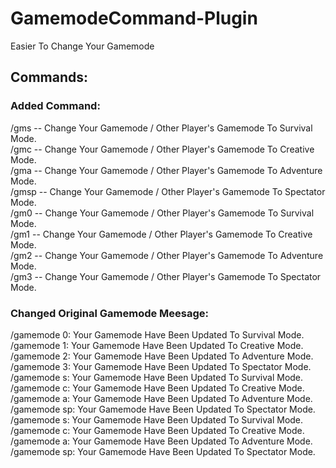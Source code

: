 # GamemodeCommand-Plugin
Easier To Change Your Gamemode<br/>
## Commands:
### Added Command:<br/>
/gms -- Change Your Gamemode / Other Player's Gamemode To Survival Mode.<br/>
/gmc -- Change Your Gamemode / Other Player's Gamemode To Creative Mode.<br/>
/gma -- Change Your Gamemode / Other Player's Gamemode To Adventure Mode.<br/>
/gmsp -- Change Your Gamemode / Other Player's Gamemode To Spectator Mode.<br/>
/gm0 -- Change Your Gamemode / Other Player's Gamemode To Survival Mode.<br/>
/gm1 -- Change Your Gamemode / Other Player's Gamemode To Creative Mode.<br/>
/gm2 -- Change Your Gamemode / Other Player's Gamemode To Adventure Mode.<br/>
/gm3 -- Change Your Gamemode / Other Player's Gamemode To Spectator Mode.<br/>
### Changed Original Gamemode Meesage:<br/>
/gamemode 0: Your Gamemode Have Been Updated To Survival Mode.<br/>
/gamemode 1: Your Gamemode Have Been Updated To Creative Mode.<br/>
/gamemode 2: Your Gamemode Have Been Updated To Adventure Mode.<br/>
/gamemode 3: Your Gamemode Have Been Updated To Spectator Mode.<br/>
/gamemode s: Your Gamemode Have Been Updated To Survival Mode.<br/>
/gamemode c: Your Gamemode Have Been Updated To Creative Mode.<br/>
/gamemode a: Your Gamemode Have Been Updated To Adventure Mode.<br/>
/gamemode sp: Your Gamemode Have Been Updated To Spectator Mode.<br/>
/gamemode s: Your Gamemode Have Been Updated To Survival Mode.<br/>
/gamemode c: Your Gamemode Have Been Updated To Creative Mode.<br/>
/gamemode a: Your Gamemode Have Been Updated To Adventure Mode.<br/>
/gamemode sp: Your Gamemode Have Been Updated To Spectator Mode.<br/>
